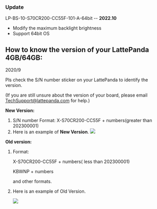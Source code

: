 ### **Update**

LP-BS-10-S70CR200-CC55F-101-A-64bit  -- **2022.10**

- Modify the maximum backlight brightness
- Support 64bit OS

## **How to know the version of your LattePanda 4GB/64GB:**  

2020/9

Pls check the S/N number sticker on your LattePanda to identify the version. 

(If you are still unsure about the version of your board, please email TechSupport@lattepanda.com for help.)

**New Version:** 

1. S/N number Format: X-S70CR200-CC55F + numbers(greater than 202300001)
2. Here is an example of **New Version**.
   ![](https://www.lattepanda.com/wp-content/uploads/2020/08/CC55F.jpg)

**Old version:**

1. Format: 

   X-S70CR200-CC55F + numbers( less than 202300001)

   KBWNP + numbers

   and other formats.

2. Here is an example of Old Version.

   ![](https://www.lattepanda.com/wp-content/uploads/2020/09/4-64GB_20200917133115.jpg)
